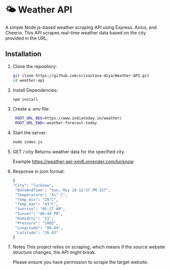 # 🌤️ Weather API
A simple Node.js-based weather scraping API using Express, Axios, and Cheerio. This API scrapes real-time weather data based on the city provided in the URL.


## Installation

1. Clone the repository:
   ```bash
   git clone https://github.com/srivastava-diya/Weather-API.git
   cd weather-api


2. Install Dependencies:
   ```bash
   npm install


3. Create a .env file:
   ```bash
    ROOT_URL_BEG=https://www.indiatoday.in/weather/
    ROOT_URL_END=-weather-forecast-today


4. Start the server:
   ```bash
   node index.js


5. GET /:city
Returns weather data for the specified city.

  
    Example
    https://weather-api-xmi6.onrender.com/lucknow


6. Response in json format:
   ```bash
   {
   "City": "lucknow",
    "DateAndTime": "Sun, May 18 12:57 PM IST",
    "Temperature": "41° C",
    "Temp_min": "28°C",
    "Temp_max": "43°C",
    "Sunrise": "05:17 AM",
    "Sunset": "06:48 PM",
    "Humidity": "21",
    "Pressure": "1002",
    "Longitude": "80.89",
    "Latitude": "26.83"
   }


7. Notes
    This project relies on scraping, which means if the source website structure changes, the API might break.

    Please ensure you have permission to scrape the target website.
